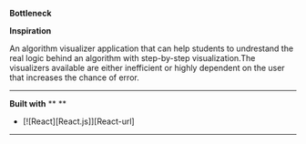 **Bottleneck**

**Inspiration**

An algorithm visualizer application that can help students to undrestand the real logic behind an algorithm with step-by-step visualization.The visualizers available are either inefficient or highly dependent on the user that increases the chance of error.

***
**Built with**
** <a href="https://reactnative.dev/"></a>**
* [![React][React.js]][React-url]
 ***
